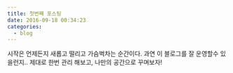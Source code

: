 ```yaml
---
title: 첫번째 포스팅
date: 2016-09-18 00:34:23
categories:
  - blog
---
```


시작은 언제든지 새롭고 떨리고 가슴벅차는 순간이다.
과연 이 블로그를 잘 운영할수 있을런지..
제대로 한번 관리 해보고, 나만의 공간으로 꾸며보자!
